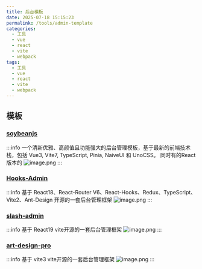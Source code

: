 ```yaml
---
title: 后台模板
date: 2025-07-18 15:15:23
permalink: /tools/admin-template
categories:
  - 工具
  - vue
  - react
  - vite
  - webpack
tags:
  - 工具
  - vue
  - react
  - vite
  - webpack
---
```


## 模板

### [soybeanjs](https://github.com/soybeanjs/soybean-admin)

:::info
一个清新优雅、高颜值且功能强大的后台管理模板，基于最新的前端技术栈，包括 Vue3, Vite7, TypeScript, Pinia, NaiveUI 和 UnoCSS。
同时有的React版本的
![image.png](http://tva1.sinaimg.cn/large/69abf49bly1i3i72pa17rj22b216c1hf.jpg)
:::

### [Hooks-Admin](https://github.com/HalseySpicy/Hooks-Admin)
:::info
基于 React18、React-Router V6、React-Hooks、Redux、TypeScript、Vite2、Ant-Design 开源的一套后台管理框架
![image.png](http://tva1.sinaimg.cn/large/69abf49bly1i3i73syrkaj22im176e81.jpg)
:::

### [slash-admin](https://github.com/d3george/slash-admin)
:::info
基于 React19 vite开源的一套后台管理框架
![image.png](http://tva1.sinaimg.cn/large/69abf49bly1i3i7508amwj22hu196nl1.jpg)
:::

### [art-design-pro](https://github.com/Daymychen/art-design-pro)
:::info
基于 vite3 vite开源的一套后台管理框架
![image.png](http://tva1.sinaimg.cn/large/69abf49bly1i3i76p5379j228k1cwqqy.jpg)
:::